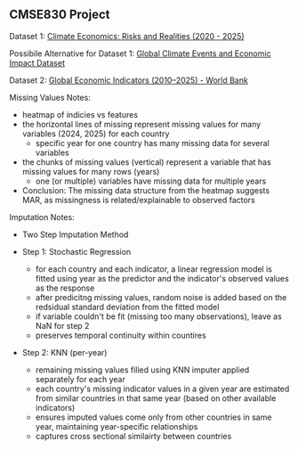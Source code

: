 ## CMSE830 Project

Dataset 1: [Climate Economics: Risks and Realities (2020 - 2025)](https://www.kaggle.com/datasets/mubeenshehzadi/climate-economics-risks-and-realities-2020-2025)

   Possibile Alternative for Dataset 1: [Global Climate Events and Economic Impact Dataset](https://www.kaggle.com/datasets/uom190346a/global-climate-events-and-economic-impact-dataset/data)
   
   Dataset 2: [Global Economic Indicators (2010–2025) - World Bank](https://www.kaggle.com/datasets/tanishksharma9905/global-economic-indicators-20102025)


Missing Values Notes:
- heatmap of indicies vs features
- the horizontal lines of missing represent missing values for many variables (2024, 2025) for each country
    - specific year for one country has many missing data for several variables
- the chunks of missing values (vertical) represent a variable that has missing values for many rows (years)
    - one (or multiple) variables have missing data for multiple years
- Conclusion:
The missing data structure from the heatmap suggests MAR, as missingness is related/explainable to observed factors

Imputation Notes:
- Two Step Imputation Method
- Step 1: Stochastic Regression
  - for each country and each indicator, a linear regression model is fitted using year as the predictor and the indicator's observed values as the response
  - after predicitng missing values, random noise is added based on the redsidual standard deviation from the fitted model
  - if variable couldn't be fit (missing too many observations), leave as NaN for step 2
  - preserves temporal continuity within countires
    
- Step 2: KNN (per-year)
  - remaining missing values filled using KNN imputer applied separately for each year
  - each country's missing indicator values in a given year are estimated from similar countries in that same year (based on other available indicators)
  - ensures imputed values come only from other countries in same year, maintaining year-specific relationships
  - captures cross sectional similairty between countries